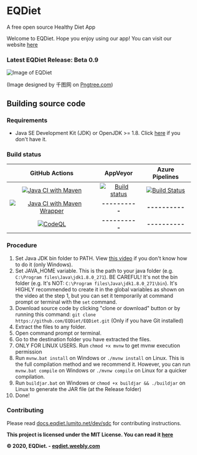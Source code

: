 # EQDiet
A free open source Healthy Diet App

Welcome to EQDiet. Hope you enjoy using our app! You can visit our website [here](https://eqdiet.weebly.com)

### Latest EQDiet Release: Beta 0.9

<!--To know more about this release, visit [this link](https://eqdiet.weebly.com/release-notes/released-eqdiet-beta-09)-->

![Image of EQDiet](https://eqdiet.weebly.com/uploads/1/2/2/7/122786941/eqdiet_orig.png)

(Image designed by 千图网 on [Pngtree.com](https://pngtree.com))

## Building source code

### Requirements
- Java SE Development Kit (JDK) or OpenJDK >= 1.8. Click [here](https://lumi.gq/jdk) if you don't have it.

### Build status
| GitHub Actions | AppVeyor | Azure Pipelines |
|:-:|:-:|:-:|
| [![Java CI with Maven](https://github.com/EQDiet/EQDiet/workflows/Java%20CI%20with%20Maven/badge.svg)](https://github.com/EQDiet/EQDiet/actions?query=workflow%3A%22Java+CI+with+Maven%22) | [![Build status](https://ci.appveyor.com/api/projects/status/9mxk1wmc0m2otoyi?svg=true)](https://ci.appveyor.com/project/EQDiet/EQDiet) | [![Build Status](https://eqdiet.visualstudio.com/GitHub/_apis/build/status/EQDiet.EQDiet?branchName=master)](https://eqdiet.visualstudio.com/GitHub/_build/latest?definitionId=8&branchName=master) |
| [![Java CI with Maven Wrapper](https://github.com/EQDiet/EQDiet/workflows/Java%20CI%20with%20Maven%20Wrapper/badge.svg)](https://github.com/EQDiet/EQDiet/actions?query=workflow%3A%22Java+CI+with+Maven+Wrapper%22) | **----------** | **----------** |
| [![CodeQL](https://github.com/EQDiet/EQDiet/workflows/CodeQL/badge.svg)](https://github.com/EQDiet/EQDiet/actions?query=workflow%3ACodeQL) | **----------** | **----------** |

### Procedure
1. Set Java JDK bin folder to PATH. View [this video](https://www.youtube.com/watch?v=vhBNV8no4CI) if you don't know how to do it (only Windows).
2. Set JAVA_HOME variable. This is the path to your java folder (e.g. `C:\Program files\Java\jdk1.8.0_271`). BE CAREFUL! It's not the bin folder (e.g. It's NOT: `C:\Program files\Java\jdk1.8.0_271\bin`). It's HIGHLY recommended to create it in the global variables as shown on the video at the step 1, but you can set it temporarily at command prompt or terminal with the `set` command.
3. Download source code by clicking "clone or download" button or by running this command: `git clone https://github.com/EQDiet/EQDiet.git` (Only if you have Git installed)
4. Extract the files to any folder.
5. Open command prompt or terminal.
6. Go to the destination folder you have extracted the files.
7. ONLY FOR LINUX USERS. Run `chmod +x mvnw` to get mvnw execution permission
8. Run `mvnw.bat install` on Windows or `./mvnw install` on Linux. This is the full compilation method and we recommend it. However, you can run `mvnw.bat compile` on Windows or `./mvnw compile` on Linux for a quicker compilation.
9. Run `buildjar.bat` on Windows or `chmod +x buildjar && ./buildjar` on Linux to generate the JAR file (at the Release folder)
10. Done!

### Contributing
Please read [docs.eqdiet.lumito.net/dev/sdc](https://docs.eqdiet.lumito.net/dev/sdc) for contributing instructions.

**This project is licensed under the MIT License. You can read it [here](https://github.com/EQDiet/EQDiet/blob/master/LICENSE)**

**© 2020, EQDiet. - [eqdiet.weebly.com](https://eqdiet.weebly.com)**

